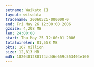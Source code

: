 ```yaml
---
setname: Waikato II
layout: witsdata
tracename: 20060525-000000-0
end: Fri May 26 12:00:00 2006
gzsize: 4,208 MB
len: 24:00:00
start: Thu May 25 12:00:01 2006
totalwirelen: 81,558 MB
pkts: 167 million
size: 12,813 MB
md5: 18204012801f4ad46e659c553404e160
---
```

